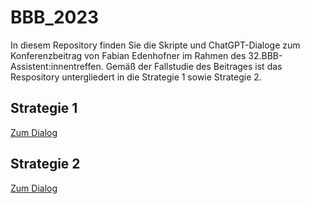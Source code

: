 # BBB_2023
In diesem Repository finden Sie die Skripte und ChatGPT-Dialoge zum Konferenzbeitrag von Fabian Edenhofner im Rahmen des 32.BBB-Assistent:innentreffen.
Gemäß der Fallstudie des Beitrages ist das Respository untergliedert in die Strategie 1 sowie Strategie 2.

## Strategie 1
[Zum Dialog](https://chat.openai.com/share/a0f56009-941f-46bc-968a-70fcccb28352)

## Strategie 2
[Zum Dialog](https://chat.openai.com/share/275d8cbd-02c9-40c9-89df-540fb31b70ea)
